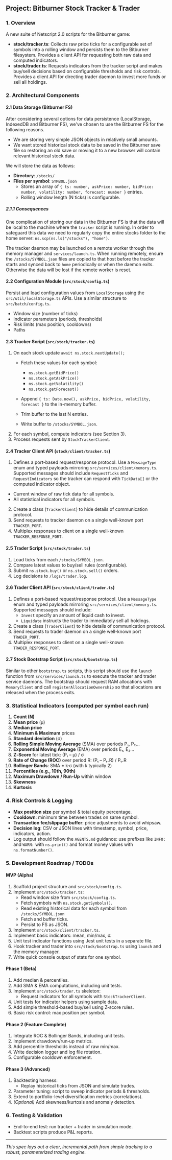 ## Project: Bitburner Stock Tracker & Trader

### 1. Overview
A new suite of Netscript 2.0 scripts for the Bitburner game:
- **stock/tracker.ts**: Collects raw price ticks for a configurable set of
  symbols into a rolling window and persists them to the Bitburner
  filesystem. Provides a client API for requesting both raw data and
  computed indicators.
- **stock/trader.ts**: Requests indicators from the tracker script and
  makes buy/sell decisions based on configurable thresholds and risk
  controls. Provides a client API for directing trader daemon to
  invest more funds or sell all holdings.

### 2. Architectural Components

#### 2.1 Data Storage (Bitburner FS)

After considering several options for data persistence (LocalStorage,
IndexedDB and Bitburner FS), we've chosen to use the Bitburner FS for
the following reasons.

* We are storing very simple JSON objects in relatively small amounts.
* We want stored historical stock data to be saved in the Bitburner
  save file so restoring an old save or moving it to a new browser
  will contain relevant historical stock data.

We will store the data as follows:

- **Directory**: `/stocks/`
- **Files per symbol**: `SYMBOL.json`
  - Stores an array of `{ ts: number, askPrice: number, bidPrice: number, volatility: number, forecast: number }` entries.
  - Rolling window length (N ticks) is configurable.

##### 2.1.1 Consequences

One complication of storing our data in the Bitburner FS is that the
data will be local to the machine where the `tracker` script is
running. In order to safeguard this data we need to regularly copy
the entire stocks folder to the home server:
`ns.scp(ns.ls("/stocks"), "home")`.

The tracker daemon may be launched on a remote worker through the
memory manager and `services/launch.ts`. When running remotely, ensure
the `/stocks/SYMBOL.json` files are copied to that host before the
tracker starts and synced back to `home` periodically or when the
daemon exits. Otherwise the data will be lost if the remote worker is
reset.

#### 2.2 Configuration Module (`src/stock/config.ts`)

Persist and load configuration values from `LocalStorage` using the
`src/util/localStorage.ts` APIs. Use a similar structure to
`src/batch/config.ts`.

- Window size (number of ticks)
- Indicator parameters (periods, thresholds)
- Risk limits (max position, cooldowns)
- Paths

#### 2.3 Tracker Script (`src/stock/tracker.ts`)
1. On each stock update `await ns.stock.nextUpdate();`
   - Fetch these values for each symbol:
     * `ns.stock.getBidPrice()`
     * `ns.stock.getAskPrice()`
     * `ns.stock.getVolatility()`
     * `ns.stock.getForecast()`

   - Append `{ ts: Date.now(), askPrice, bidPrice, volatility, forecast }` to the in-memory buffer.
   - Trim buffer to the last N entries.
   - Write buffer to `/stocks/SYMBOL.json`.
2. For each symbol, compute indicators (see Section 3).
3. Process requests sent by `StockTrackerClient`.

#### 2.4 Tracker Client API (`stock/client/tracker.ts`)
1. Defines a port-based request/response protocol. Use a `MessageType`
   enum and typed payloads mirroring
   `src/services/client/memory.ts`. Supported messages should include
   `RequestTicks` and `RequestIndicators` so the tracker can respond
   with `TickData[]` or the computed indicator object.
  * Current window of raw tick data for all symbols.
  * All statistical indicators for all symbols.
2. Create a class (`TrackerClient`) to hide details of
   communication protocol.
3. Send requests to tracker daemon on a single well-known port `TRACKER_PORT`.
4. Multiplex responses to client on a single well-known `TRACKER_RESPONSE_PORT`.

#### 2.5 Trader Script (`src/stock/trader.ts`)
1. Load ticks from each `/stocks/SYMBOL.json`.
2. Compare latest values to buy/sell rules (configurable).
3. Submit `ns.stock.buy()` or `ns.stock.sell()` orders.
4. Log decisions to `/logs/trader.log`.

#### 2.6 Trader Client API (`src/stock/client/trader.ts`)
1. Defines a port-based request/response protocol. Use a `MessageType`
   enum and typed payloads mirroring
   `src/services/client/memory.ts`. Supported messages should include:
   * `Invest` specify an amount of liquid cash to invest.
   * `Liquidate` instructs the trader to immediately sell all
     holdings.
2. Create a class (`TraderClient`) to hide details of communication
   protocol.
3. Send requests to trader daemon on a single well-known port `TRADER_PORT`.
4. Multiplex responses to client on a single well-known `TRADER_RESPONSE_PORT`.

#### 2.7 Stock Bootstrap Script (`src/stock/bootstrap.ts`)

Similar to other `bootstrap.ts` scripts, this script should use the
`launch` function from `src/services/launch.ts` to execute the tracker
and trader service daemons. The bootstrap should request RAM
allocations with `MemoryClient` and call
`registerAllocationOwnership` so that allocations are released when the
process exits.

### 3. Statistical Indicators (computed per symbol each run)
1. **Count (N)**
2. **Mean price** (μ)
3. **Median price**
4. **Minimum & Maximum** prices
5. **Standard deviation** (σ)
6. **Rolling Simple Moving Average** (SMA) over periods P₁, P₂...
7. **Exponential Moving Average** (EMA) over periods E₁, E₂...
8. **Z‑Score** for latest tick: (Pₜ – μ) / σ
9. **Rate of Change (ROC)** over period R: (Pₜ – Pₜ₋R) / Pₜ₋R
10. **Bollinger Bands**: SMA ± k·σ (with k typically 2)
11. **Percentiles (e.g., 10th, 90th)**
12. **Maximum Drawdown / Run‑Up** within window
13. **Skewness**
14. **Kurtosis**

### 4. Risk Controls & Logging
- **Max position size** per symbol & total equity percentage.
- **Cooldown**: minimum time between trades on same symbol.
- **Transaction fee/slippage buffer**: price adjustments to avoid whipsaw.
- **Decision log**: CSV or JSON lines with timestamp, symbol, price, indicators, action.
- Log output should follow the `AGENTS.md` guidance: use prefixes like
  `INFO:` and `WARN:` with `ns.print()` and format money values with
  `ns.formatNumber()`.

### 5. Development Roadmap / TODOs

#### MVP (Alpha)
1. Scaffold project structure and `src/stock/config.ts`.
2. Implement `src/stock/tracker.ts`:
   - Read window size from `src/stock/config.ts`.
   - Fetch symbols with `ns.stock.getSymbols()`.
   - Read existing historical data for each symbol from `/stocks/SYMBOL.json`
   - Fetch and buffer ticks.
   - Persist to FS as JSON.
3. Implement `src/stock/client/tracker.ts`.
4. Implement basic indicators: mean, min/max, σ.
5. Unit test indicator functions using Jest unit tests in a separate file.
6. Hook tracker and trader into `src/stock/bootstrap.ts` using
   `launch` and the memory manager.
7. Write quick console output of stats for one symbol.

#### Phase 1 (Beta)
1. Add median & percentiles.
2. Add SMA & EMA computations, including unit tests.
3. Implement `src/stock/trader.ts` skeleton:
   - Request indicators for all symbols with `StockTrackerClient`.
4. Unit tests for indicator helpers using sample data.
5. Add simple threshold-based buy/sell using Z‑score rules.
6. Basic risk control: max position per symbol.

#### Phase 2 (Feature Complete)
1. Integrate ROC & Bollinger Bands, including unit tests.
2. Implement drawdown/run‑up metrics.
3. Add percentile thresholds instead of raw min/max.
4. Write decision logger and log file rotation.
5. Configurable cooldown enforcement.

#### Phase 3 (Advanced)
1. Backtesting harness:
   - Replay historical ticks from JSON and simulate trades.
2. Parameter tuning: script to sweep indicator periods & thresholds.
3. Extend to portfolio-level diversification metrics (correlations).
4. *(Optional)* Add skewness/kurtosis and anomaly detection.

### 6. Testing & Validation
- End-to-end test: run tracker + trader in simulation mode.
- Backtest scripts produce P&L reports.

---
*This spec lays out a clear, incremental path from simple tracking to a robust, parameterized trading engine.*
